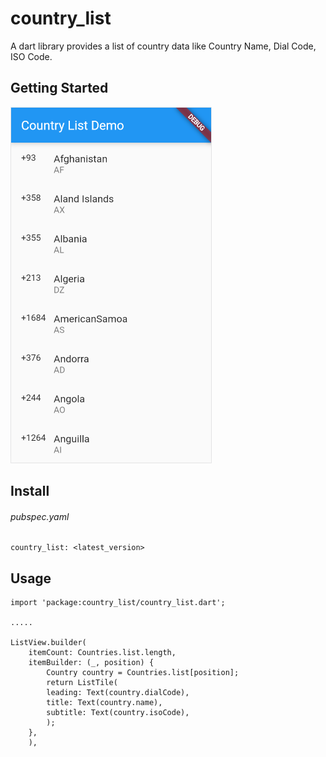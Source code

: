 # country_list

A dart library provides a list of country data like Country Name, Dial Code, ISO Code.

## Getting Started

![](https://github.com/crawlinknetworks/country_list/blob/master/screenshots/screen1.png?raw=true)

## Install

###### pubspec.yaml
```
country_list: <latest_version>
```

## Usage

```
import 'package:country_list/country_list.dart';

.....

ListView.builder(
    itemCount: Countries.list.length,
    itemBuilder: (_, position) {
        Country country = Countries.list[position];
        return ListTile(
        leading: Text(country.dialCode),
        title: Text(country.name),
        subtitle: Text(country.isoCode),
        );
    },
    ),
```
